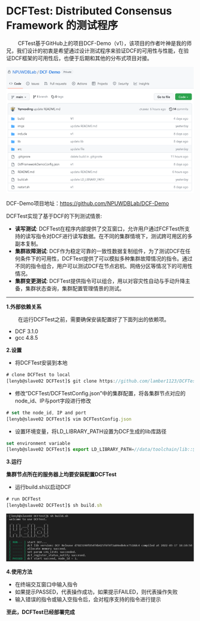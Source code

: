 # DCFTest: Distributed Consensus Framework 的测试程序
&#160; &#160; &#160; &#160; CFTest基于GitHub上的项目DCF-Demo（v1），该项目的作者叶神是我的师兄，我们设计的初衷是希望通过设计测试程序来验证DCF的可用性与性能，在验证DCF框架的可用性后，也便于后期和其他的分布式项目对接。

![DCF-Demo在GitHub上的仓库](./imgs/Figure2.png)

DCF-Demo项目地址：https://github.com/NPUWDBLab/DCF-Demo

DCFTest实现了基于DCF的下列测试情景:
 * **读写测试**: DCFTest在程序内部提供了交互窗口，允许用户通过FCFTest所支持的读写指令对DCF进行读写数据。在不同的集群情境下，测试跨可用区的多副本复制。
 * **集群故障测试**: DCF作为稳定可靠的一致性数据复制组件，为了测试DCF在任何条件下的可用性，DCFTest提供了可以模拟多种集群故障情况的指令。通过不同的指令组合，用户可以测试DCF在节点宕机、网络分区等情况下的可用性情况。
 * **集群变更测试**: DCFTest提供指令可以组合，用以对容灾性自动与手动升降主备，集群状态查询，集群配置管理情景的测试。

---

**1.外部依赖关系**  

&#160; &#160; &#160; &#160; 在运行DCFTest之前，需要确保安装配置好了下面列出的依赖项。
* DCF 3.1.0 
* gcc 4.8.5

**2.设置**

* 将DCFTest安装到本地
```javascript
# clone DCFTest to local
[lenyb@slave02 DCFTest]$ git clone https://github.com/lamber1123/DCFTest.git
```
* 修改“DCFTest/DCFTestConfig.json”中的集群配置，将各集群节点对应的node_id、IP与port字段进行修改
```javascript
# set the node_id, IP and port
[lenyb@slave02 DCFTest]$ vim DCFTestConfig.json
```
* 设置环境变量，将LD_LIBRARY_PATH设置为DCF生成的lib库路径
```javascript
set environment variable
[lenyb@slave02 DCFTest]$ export LD_LIBRARY_PATH=//data/toolchain/lib::$LD_LIBRARY_PATH
```

**3.运行**

**集群节点所在的服务器上均要安装配置DCFTest**
* 运行build.sh以启动DCF
```javascript
# run DCFTest
[lenyb@slave02 DCFTest]$ sh build.sh
```

![DCF-Demo在GitHub上的仓库](./imgs/Figure3.png)

**4.使用方法**
* 在终端交互窗口中输入指令
* 如果提示PASSED，代表操作成功，如果提示FAILED，则代表操作失败
* 输入错误的指令或输入空指令后，会对程序支持的指令进行提示

**至此，DCFTest已经部署完成**

